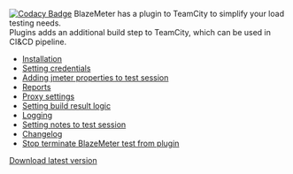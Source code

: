 [![Codacy Badge](https://api.codacy.com/project/badge/Grade/cd802083755d41d59c0b89b92c509349)](https://www.codacy.com/app/dzmitrykashlach/blazemeter-teamcity-plugin?utm_source=github.com&amp;utm_medium=referral&amp;utm_content=Blazemeter/blazemeter-teamcity-plugin&amp;utm_campaign=Badge_Grade)
BlazeMeter has a plugin to TeamCity to simplify your load testing needs.  
Plugins adds an additional build step to TeamCity, which can be used in CI&CD pipeline.

- [Installation](https://github.com/Blazemeter/blazemeter-teamcity-plugin/wiki/Installation)
- [Setting credentials](https://github.com/Blazemeter/blazemeter-teamcity-plugin/wiki/Setting-build-result-logic)
- [Adding jmeter properties to test session](https://github.com/Blazemeter/blazemeter-teamcity-plugin/wiki/Adding-jmeter-properties-to-test-session)
- [Reports](https://github.com/Blazemeter/blazemeter-teamcity-plugin/wiki/Reports)
- [Proxy settings](https://github.com/Blazemeter/blazemeter-teamcity-plugin/wiki/Proxy-settings)
- [Setting build result logic](https://github.com/Blazemeter/blazemeter-teamcity-plugin/wiki/Setting-build-result-logic)
- [Logging](https://github.com/Blazemeter/blazemeter-teamcity-plugin/wiki/Logging)
- [Setting notes to test session](https://github.com/Blazemeter/blazemeter-teamcity-plugin/wiki/Adding-jmeter-properties-to-test-session)
- [Changelog](https://github.com/Blazemeter/blazemeter-teamcity-plugin/wiki/Changelog)
- [Stop terminate BlazeMeter test from plugin](https://github.com/Blazemeter/blazemeter-teamcity-plugin/wiki/Stop-terminate-BlazeMeter-test-from-plugin)

[Download latest version](https://s3.amazonaws.com/bzmpub/TeamCity/BlazeMeter.zip)






